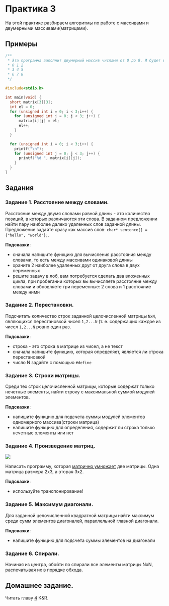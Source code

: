 # Практика 3

На этой практике разбираем алгоритмы по работе с массивами и двумерными массивами(матрицами).

## Примеры

```c
/**
 * Эта программа заполнит двумерный массив числами от 0 до 8. И будет выведено на экран:
 * 0 1 2                                                     
 * 3 4 5
 * 6 7 8
 */

#include<stdio.h>

int main(void) {
  short matrix[3][3];
  int el = 0;
  for (unsigned int i = 0; i < 3;i++) {
    for (unsigned int j = 0; j < 3; j++) {
      matrix[i][j] = el;
      el++;
    }
  }

  for (unsigned int i = 0; i < 3;i++) {
    printf("\n");
    for (unsigned int j = 0; j < 3; j++) {
      printf("%d ", matrix[i][j]);
    }
  }
}
```

## Задания

### Задание 1. Расстояние между словами.

Расстояние между двумя словами равной длины - это количество позиций, в которых различаются эти слова. В заданном предложении найти пару наиболее далеко удаленных слов заданной длины. Предложение задайте сразу как массив слов: `char* sentence[] = {"hello", "world"};`.

**Подсказки**:
- сначала напишите функцию для вычисления расстояния между словами, то есть между массивами одинаковой длины
- храните 2 наиболее удаленных друг от друга слова в двух переменных
- решите задачу в лоб, вам потребуется сделать два вложенных цикла, при пробегании которых вы вычисляете расстояние между словами и обновляете три переменные: 2 слова и 1 расстояние между ними


### Задание 2. Перестановки.

Подсчитать количество строк заданной целочисленной матрицы `NxN`, являющихся перестановкой чисел `1,2...N` (т. е. содержащих каждое из чисел `1,2...N` ровно один раз.

**Подсказки**:  
- строка - это строка в матрице из чисел, а не текст
- сначала напишите функцию, которая определяет, является ли строка перестановкой
- число N задайте с помощью `#define`

### Задание 3. Строки матрицы.

Среди тех строк целочисленной матрицы, которые содержат только нечетные элементы, найти строку с максимальной суммой модулей элементов.

**Подсказки**:  
- напишите функцию для подсчета суммы модулей элементов одномерного массива(строки матрица)
- напишите функцию для определения, содержит ли строка только нечетные элементы или нет

### Задание 4. Произведение матриц.

![](https://excel2.ru/sites/default/files/student-7.png)

Написать программу, которая [матрично умножает](https://ru.wikipedia.org/wiki/%D0%A3%D0%BC%D0%BD%D0%BE%D0%B6%D0%B5%D0%BD%D0%B8%D0%B5_%D0%BC%D0%B0%D1%82%D1%80%D0%B8%D1%86) две матрицы. Одна матрица размера 2x3, а вторая 3x2.

**Подсказки**:  
- используйте транспонирование!

### Задание 5. Максимум диагонали.

Для заданной целочисленной квадратной матрицы найти максимум среди сумм элементов диагоналей, параллельной главной диагонали.

**Подсказки**:
- напишите функцию для подсчета суммы элементов на диагонали

### Задание 6. Спирали.

Начиная из центра, обойти по спирали все элементы матрицы NxN, распечатывая их в порядке обхода.

## Домашнее задание.

Читать главу [4](http://givi.olnd.ru/kr2/04.html) K&R.


